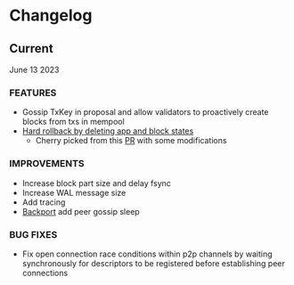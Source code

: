 # Changelog


## Current

June 13 2023

### FEATURES

- Gossip TxKey in proposal and allow validators to proactively create blocks from txs in mempool
- [Hard rollback by deleting app and block states](https://github.com/sei-protocol/sei-tendermint/pull/24)
    - Cherry picked from this [PR](https://github.com/tendermint/tendermint/pull/9261) with some modifications

### IMPROVEMENTS

- Increase block part size and delay fsync
- Increase WAL message size
- Add tracing
- [Backport](https://github.com/cometbft/cometbft/pull/241/files) add peer gossip sleep

### BUG FIXES

- Fix open connection race conditions within p2p channels by waiting synchronously for descriptors to be registered before establishing peer connections
